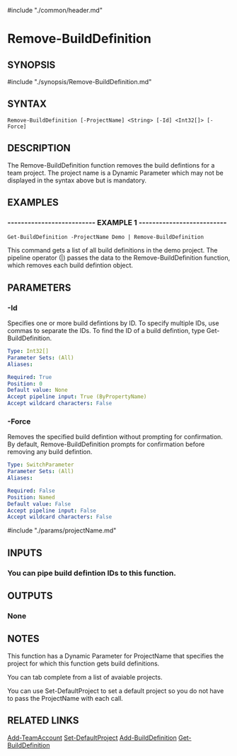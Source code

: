 #include "./common/header.md"

# Remove-BuildDefinition

## SYNOPSIS
#include "./synopsis/Remove-BuildDefinition.md"

## SYNTAX

```
Remove-BuildDefinition [-ProjectName] <String> [-Id] <Int32[]> [-Force]
```

## DESCRIPTION
The Remove-BuildDefinition function removes the build defintions for a
team project.
The project name is a Dynamic Parameter which may not be
displayed in the syntax above but is mandatory.

## EXAMPLES

### -------------------------- EXAMPLE 1 --------------------------
```
Get-BuildDefinition -ProjectName Demo | Remove-BuildDefinition
```

This command gets a list of all build definitions in the demo project.
The
pipeline operator (|) passes the data to the Remove-BuildDefinition
function, which removes each build defintion object.

## PARAMETERS

### -Id
Specifies one or more build defintions by ID.
To specify multiple IDs, use
commas to separate the IDs.
To find the ID of a build defintion, type
Get-BuildDefinition.

```yaml
Type: Int32[]
Parameter Sets: (All)
Aliases: 

Required: True
Position: 0
Default value: None
Accept pipeline input: True (ByPropertyName)
Accept wildcard characters: False
```

### -Force
Removes the specified build defintion without prompting for confirmation.
By default, Remove-BuildDefinition prompts for confirmation before
removing any build defintion.

```yaml
Type: SwitchParameter
Parameter Sets: (All)
Aliases: 

Required: False
Position: Named
Default value: False
Accept pipeline input: False
Accept wildcard characters: False
```

#include "./params/projectName.md"

## INPUTS

### You can pipe build defintion IDs to this function.

## OUTPUTS

### None

## NOTES
This function has a Dynamic Parameter for ProjectName that specifies the
project for which this function gets build definitions.

You can tab complete from a list of avaiable projects.

You can use Set-DefaultProject to set a default project so you do not have
to pass the ProjectName with each call.

## RELATED LINKS

[Add-TeamAccount](Add-TeamAccount.md)
[Set-DefaultProject](Set-DefaultProject.md)
[Add-BuildDefinition](Add-BuildDefinition.md)
[Get-BuildDefinition](Get-BuildDefinition.md)

